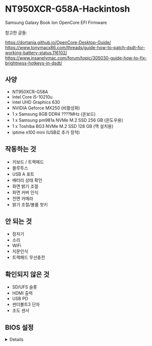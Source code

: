 # NT950XCR-G58A-Hackintosh
 Samsung Galaxy Book Ion OpenCore EFI Firmware


참고한 글들:

https://dortania.github.io/OpenCore-Desktop-Guide/
https://www.tonymacx86.com/threads/guide-how-to-patch-dsdt-for-working-battery-status.116102/
https://www.insanelymac.com/forum/topic/305030-guide-how-to-fix-brightness-hotkeys-in-dsdt/

## 사양

- NT950XCR-G58A
- Intel Core i5-10210u
- Intel UHD Graphics 630
- NVIDIA Geforce MX250 (비활성화)
- 1 x Samsung 8GB DDR4 ????MHz (온보드)
- 1 x Samsung pm981a NVMe M.2 SSD 256 GB (윈도우용)
- 1 x Toshiba BG3 NVMe M.2 SSD 128 GB (맥 설치용)
- iptime n100 mini (USB로 추가 장착)


## 작동하는 것

- 키보드 / 트랙패드
- 블루투스
- USB A 포트
- 배터리 상태 확인
- 화면 밝기 조절
- 화면 커버 인식
- 전면 카메라
- 밝기 조절/볼륨 핫키


## 안 되는 것

- 잠자기
- 소리
- WiFi
- 지문인식
- 트랙패드 무선충전


## 확인되지 않은 것

- SD/UFS 슬롯
- HDMI 출력
- USB PD
- 썬더볼트3 단자
- 조도 센서


## BIOS 설정

<details>

```

```

</details>
